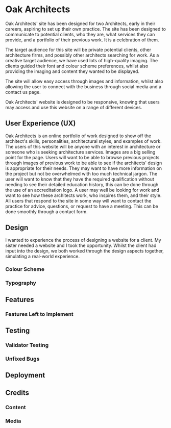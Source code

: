 # Oak Architects

Oak Architects' site has been designed for two Architects, early in their careers, aspiring to set up their own practice. The site has been designed to communicate to potential clients, who they are, what services they can provide, and a portfolio of their previous work. It is a celebration of them.

The target audience for this site will be private potential clients, other architecture firms, and possibly other architects searching for work. As a creative target audience, we have used lots of high-quality imaging. The clients guided their font and colour scheme preferences, whilst also providing the imaging and content they wanted to be displayed.

The site will allow easy access through images and information, whilst also allowing the user to connect with the business through social media and a contact us page.

Oak Architects' website is designed to be responsive, knowing that users may access and use this website on a range of different devices.

<!-- [Responsice Mockup]()
link to website -->

## User Experience (UX)

Oak Architects is an online portfolio of work designed to show off the architect's skills, personalities, architectural styles, and examples of work. The users of this website will be anyone with an interest in architecture or someone who is seeking architecture services. Images are a big selling point for the page. Users will want to be able to browse previous projects through images of previous work to be able to see if the architects' design is appropriate for their needs. They may want to have more information on the project but not be overwhelmed with too much technical jargon. The user will want to know that they have the required qualification without needing to see their detailed education history, this can be done through the use of an accreditation logo. A user may well be looking for work and want to see how these architects work, who inspires them, and their style. All users that respond to the site in some way will want to contact the practice for advice, questions, or request to have a meeting. This can be done smoothly through a contact form.

## Design

I wanted to experience the process of designing a website for a client. My sister needed a website and I took the opportunity. Whilst the client had input into the design, we both worked through the design aspects together, simulating a real-world experience.

### Colour Scheme 

### Typography

## Features

<!-- In this section, you should go over the different parts of your project, and describe each in a sentence or so. You will need to explain what value each of the features provides for the user, focusing on who this website is for, what it is that they want to achieve and how your project is the best way to help them achieve these things.

For some/all of your features, you may choose to reference the specific project files that implement them.

In addition, you may also use this section to discuss plans for additional features to be implemented in the future: -->

### Features Left to Implement

<!-- - Another feature idea -->

## Testing

<!--  In this section, you need to convince the assessor that you have conducted enough testing to legitimately believe that the site works well. Essentially, in this part you will want to go over all of your project’s features and ensure that they all work as intended, with the project providing an easy and straightforward way for the users to achieve their goals.

In addition, you should mention in this section how your project looks and works on different browsers and screen sizes.

You should also mention in this section any interesting bugs or problems you discovered during your testing, even if you haven't addressed them yet.

If this section grows too long, you may want to split it off into a separate file and link to it from here. -->

### Validator Testing
<!--
- HTML

- CSS -->


### Unfixed Bugs

<!--  You will need to mention unfixed bugs and why they were not fixed. This section should include shortcomings of the frameworks or technologies used. Although time can be a big variable to consider, paucity of time and difficulty understanding implementation is not a valid reason to leave bugs unfixed. -->

## Deployment

<!--  This section should describe the process you went through to deploy the project to a hosting platform (e.g. GitHub)

The live link can be found here -  -->

## Credits

<!--  In this section you need to reference where you got your content, media and extra help from. It is common practice to use code from other repositories and tutorials, however, it is important to be very specific about these sources to avoid plagiarism.

You can break the credits section up into Content and Media, depending on what you have included in your project. -->

### Content

<!-- reference where all the content is from, including any tutorials used -->

### Media
<!-- explain where the media (images) are sourced from -->
